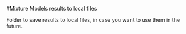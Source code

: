 #Mixture Models results to local files

Folder to save results to local files, in case you want to use them in the future.
